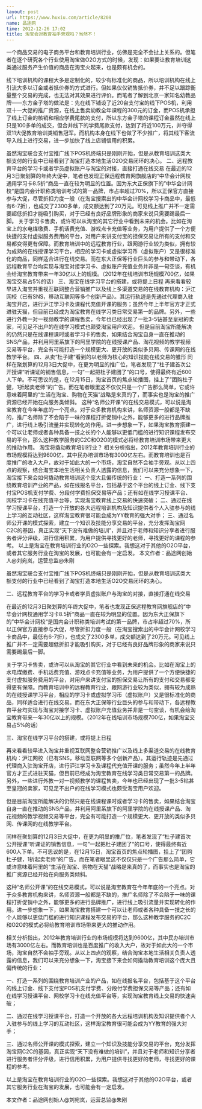 ```yaml
---
layout: post
url: https://www.huxiu.com/article/8208
name: 品途网
time: 2012-12-26 17:02
title: 淘宝会对教育袖手旁观吗？当然不！
---
```

一个商品交易的电子商务平台和教育培训行业，仿佛是完全不会扯上关系的。但笔者在逐个研究各个行业使用淘宝做O2O方式的时候，发现：如果要让教育培训这类通过服务产生价值的商品在淘宝火起来，也是颇有机会的。

线下培训机构的课程大多是定制化的，较少有标准化的商品，所以培训机构在线上引流大多以订金或者抵价券的方式进行。但如果仅仅销售抵价券，并不足以跟踪衡量整个交易的完成，也无法对其效果进行评价。而笔者了解到北京一家知名幼教品牌——东方金子塔的做法是：先在线下铺设了近20台支付宝的线下POS机，利用双十一大促的推广资源，在线上售卖幼教全年课程的300元的订金，而POS机承担了线上订金的核销和相应学费尾款的支付，所以东方金子塔的课程订金虽然在线上只是100多单的成交，但合并线下的学费尾款支付，达到了将近100万元，并夺得双11大促教育培训类销售冠军。而机构本身在线下也做了不少推广，将其线下客流导入线上进行交易，进一步加快了线上店铺信用的积累。

虽然淘宝联合支付宝推广线下POS机终端只是刚刚开始，但是从教育培训这类大额支付的行业中已经看到了淘宝打造本地生活O2O交易闭环的决心。 二、远程教育平台的学习卡或者学员虚拟账户与淘宝的对接，直接打通在线交易 在最近的12月3日聚划算的年终大促中，笔者也发现正保远程教育网旗舰店的“中华会计网校通用学习卡8.5折“商品一直在较为明显的位置。因为东大正保旗下的”中华会计网校“是国内会计职称类培训考试的第一品牌，市占率超过70%，所以正保官方直接参与大促，尽管折扣力度一般（在淘宝搜索出的中华会计网校学习卡商品中，最低有6-7折），也成交了2300多单，成交额达到了20万元。可见线上推广并不一定需要超低折扣才能吸引购买，对于已经有良好品牌形象的商家来说只需要踢最后一脚。 关于学习卡售卖，或许可以从淘宝的其它行业中看到未来的机会。比如在淘宝上的水电煤缴费、手机话费充值、游戏点卡充值等业务，为用户提供了一个方便快捷的支付虚拟服务费用的平台，对用户来讲支付宝的担保交易让所有的支付和交易都变得更有保障。而教育培训中的远程教育行业，跟网游行业较为类似，拥有较为成熟的在线授课学习平台，相应的学习卡或虚拟学习币（虚拟账户）又是很标准化的商品，同样适合进行在线交易。而在东大正保等行业巨头的参与和带动下，各远程教育平台均实现与淘宝对接学习卡、虚拟账户充值业务并非是一句空谈，有机会给淘宝教育带来一年30亿以上的规模。（2012年在线培训市场规模700亿，如果淘宝交易占5%的话） 三、淘宝在线学习平台的搭建，或将提上日程 再来看看较早进入淘宝并重视互联网整合营销推广以及线上多渠道交易的在线教育机构：沪江网校（已有SNS，移动互联网等多个创新产品）。其运行轨迹是先通过代理商入驻淘宝开店，进行沪江学习卡及课程代充值开课的服务；虽然今年上半年官方才正式进驻天猫，但目前已经成为淘宝教育在线学习类日常交易第一的品牌。另外，一些进行外教一对一视频教学的课程售卖，今年也已经出现了一批3-5钻甚至皇冠的卖家，可见足不出户的在线学习模式也颇受淘宝用户欢迎。 但是目前淘宝所能解决的仍然只是在线课程课时或者学习卡的售卖，如果结合淘宝自身一直在推动的SNS产品，并利用阿里系旗下的阿里学院的在线授课产品、淘花视频的教学视频交易等平台，完全有可能打造一个规模更大、更开放的类似多贝网、传课网的在线教学平台。 四、从卖“杜子建“看到的以老师为核心的知识技能在线交易的雏形 同样在聚划算的12月3日大促中，在更为明显的推广位，笔者发现了“杜子建首次公开授课“听课证的销售信息，一句”一起把杜子建团了“的口号，使得最终有近600人下单。不可思议的是，在12月15日，淘宝首页的焦点轮播图，挂上了”团购杜子健，1折起卖老师“的广告。而在笔者眼里这不仅仅只是一个广告那么简单，它或许意味着阿里的“生活在淘宝、购物在天猫”战略是来真的了，而事实也是淘宝的推广资源已经开始在向服务类倾斜。 这种“名师公开课”的在线交易模式，可以说是淘宝教育在今年年底的一个亮点。对于众多教育机构来讲，名师资源一般都是不缺的，推广名师除了不会陷于一味的课程打折促销中之外，能够更多的进行品牌推广，进行线上吸引流量并实现转化的作用。进一步想象一下，如果淘宝教育搭建一个可以让老师或者各种具备一技之长的个人能够以更低门槛的进行知识课程发布交易的平台，那么这种教学服务的C2C和O2O的模式必将给教育培训市场带来更大的推动作用。 淘宝将撬动教育培训行业？ 相关分析指出，2012年教育培训行业的市场规模将达到9600亿，其中民办培训市场有3000亿左右。而教育培训也是百度推广的收入大户，故对于如此大的一个市场，淘宝自然不会袖手旁观。从以上四点的观察，结合淘宝本地生活相关负责人透露的信息，我们可以来充分想象一下，淘宝接下来会如何撬动教育培训这个庞大且偏传统的行业： 一、打造一系列的围绕教育培训产业的产品，如在线报名平台，包括基于这个平台的线上订金、线下支付宝POS机支付学费、分段付学费担保交易等产品；还有如在线学习授课平台、网校学习卡在线充值平台等，实现淘宝教育线上交易的快速突破； 二、通过在线学习授课平台，打造一个开放的各大远程培训机构及知识提供者个人入驻参与的线上学习的互动社区，这样淘宝教育很可能会成为YY教育的强大对手； 三、通过名师公开课的模式探索，建立一个知识及技能分享交易的平台，充分发挥淘宝网C2C的基因，真正实现“天下没有难做的培训”，并且对于老师和知识分享者进行服务者评分评级，进行信用积累，为用户提供寻找更好的老师，寻找更好的课程的参考。 以上是淘宝在教育培训行业的O2O一些探索。我想这对于其他的O2O平台，或者其它服务行业在淘宝的发展，也可能会有一定启发。 本文作者：品途网创始人@刘宛岚，运营总监@朱刚

虽然淘宝联合支付宝推广线下POS机终端只是刚刚开始，但是从教育培训这类大额支付的行业中已经看到了淘宝打造本地生活O2O交易闭环的决心。

二、远程教育平台的学习卡或者学员虚拟账户与淘宝的对接，直接打通在线交易

在最近的12月3日聚划算的年终大促中，笔者也发现正保远程教育网旗舰店的“中华会计网校通用学习卡8.5折“商品一直在较为明显的位置。因为东大正保旗下的”中华会计网校“是国内会计职称类培训考试的第一品牌，市占率超过70%，所以正保官方直接参与大促，尽管折扣力度一般（在淘宝搜索出的中华会计网校学习卡商品中，最低有6-7折），也成交了2300多单，成交额达到了20万元。可见线上推广并不一定需要超低折扣才能吸引购买，对于已经有良好品牌形象的商家来说只需要踢最后一脚。

关于学习卡售卖，或许可以从淘宝的其它行业中看到未来的机会。比如在淘宝上的水电煤缴费、手机话费充值、游戏点卡充值等业务，为用户提供了一个方便快捷的支付虚拟服务费用的平台，对用户来讲支付宝的担保交易让所有的支付和交易都变得更有保障。而教育培训中的远程教育行业，跟网游行业较为类似，拥有较为成熟的在线授课学习平台，相应的学习卡或虚拟学习币（虚拟账户）又是很标准化的商品，同样适合进行在线交易。而在东大正保等行业巨头的参与和带动下，各远程教育平台均实现与淘宝对接学习卡、虚拟账户充值业务并非是一句空谈，有机会给淘宝教育带来一年30亿以上的规模。（2012年在线培训市场规模700亿，如果淘宝交易占5%的话）

三、淘宝在线学习平台的搭建，或将提上日程

再来看看较早进入淘宝并重视互联网整合营销推广以及线上多渠道交易的在线教育机构：沪江网校（已有SNS，移动互联网等多个创新产品）。其运行轨迹是先通过代理商入驻淘宝开店，进行沪江学习卡及课程代充值开课的服务；虽然今年上半年官方才正式进驻天猫，但目前已经成为淘宝教育在线学习类日常交易第一的品牌。另外，一些进行外教一对一视频教学的课程售卖，今年也已经出现了一批3-5钻甚至皇冠的卖家，可见足不出户的在线学习模式也颇受淘宝用户欢迎。

但是目前淘宝所能解决的仍然只是在线课程课时或者学习卡的售卖，如果结合淘宝自身一直在推动的SNS产品，并利用阿里系旗下的阿里学院的在线授课产品、淘花视频的教学视频交易等平台，完全有可能打造一个规模更大、更开放的类似多贝网、传课网的在线教学平台。

同样在聚划算的12月3日大促中，在更为明显的推广位，笔者发现了“杜子建首次公开授课“听课证的销售信息，一句”一起把杜子建团了“的口号，使得最终有近600人下单。不可思议的是，在12月15日，淘宝首页的焦点轮播图，挂上了”团购杜子健，1折起卖老师“的广告。而在笔者眼里这不仅仅只是一个广告那么简单，它或许意味着阿里的“生活在淘宝、购物在天猫”战略是来真的了，而事实也是淘宝的推广资源已经开始在向服务类倾斜。

这种“名师公开课”的在线交易模式，可以说是淘宝教育在今年年底的一个亮点。对于众多教育机构来讲，名师资源一般都是不缺的，推广名师除了不会陷于一味的课程打折促销中之外，能够更多的进行品牌推广，进行线上吸引流量并实现转化的作用。进一步想象一下，如果淘宝教育搭建一个可以让老师或者各种具备一技之长的个人能够以更低门槛的进行知识课程发布交易的平台，那么这种教学服务的C2C和O2O的模式必将给教育培训市场带来更大的推动作用。

相关分析指出，2012年教育培训行业的市场规模将达到9600亿，其中民办培训市场有3000亿左右。而教育培训也是百度推广的收入大户，故对于如此大的一个市场，淘宝自然不会袖手旁观。从以上四点的观察，结合淘宝本地生活相关负责人透露的信息，我们可以来充分想象一下，淘宝接下来会如何撬动教育培训这个庞大且偏传统的行业：

一、打造一系列的围绕教育培训产业的产品，如在线报名平台，包括基于这个平台的线上订金、线下支付宝POS机支付学费、分段付学费担保交易等产品；还有如在线学习授课平台、网校学习卡在线充值平台等，实现淘宝教育线上交易的快速突破；

二、通过在线学习授课平台，打造一个开放的各大远程培训机构及知识提供者个人入驻参与的线上学习的互动社区，这样淘宝教育很可能会成为YY教育的强大对手；

三、通过名师公开课的模式探索，建立一个知识及技能分享交易的平台，充分发挥淘宝网C2C的基因，真正实现“天下没有难做的培训”，并且对于老师和知识分享者进行服务者评分评级，进行信用积累，为用户提供寻找更好的老师，寻找更好的课程的参考。

以上是淘宝在教育培训行业的O2O一些探索。我想这对于其他的O2O平台，或者其它服务行业在淘宝的发展，也可能会有一定启发。

本文作者：品途网创始人@刘宛岚，运营总监@朱刚

